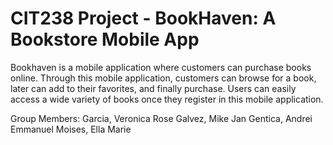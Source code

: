 # CIT238 Project - BookHaven: A Bookstore Mobile App

Bookhaven is a mobile application where customers can purchase books online. Through
this mobile application, customers can browse for a book, later can add to their favorites, and finally
purchase. Users can easily access a wide variety of books once they register in this mobile
application.

Group Members:
Garcia, Veronica Rose
Galvez, Mike Jan
Gentica, Andrei Emmanuel
Moises, Ella Marie
